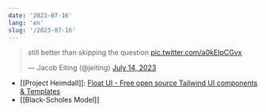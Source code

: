 ```yaml
---
date: '2023-07-16'
lang: 'en'
slug: '/2023-07-16'
---
```


<blockquote class="twitter-tweet"><p lang="en" dir="ltr">still better than skipping the question <a href="https://t.co/a0kEIpCGvx">pic.twitter.com/a0kEIpCGvx</a></p>&mdash; Jacob Eiting (@jeiting) <a href="https://twitter.com/jeiting/status/1679910323443073036?ref_src=twsrc%5Etfw">July 14, 2023</a></blockquote>

- [[Project Heimdall]]: [Float UI - Free open source Tailwind UI components & Templates](https://floatui.com/)
- [[Black-Scholes Model]]
